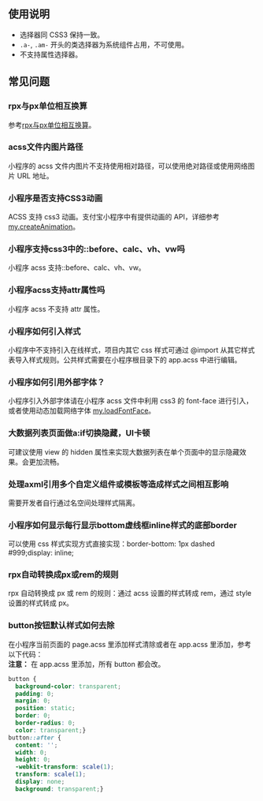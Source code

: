 ## 使用说明
- 选择器同 CSS3 保持一致。
- `.a-`, `.am-` 开头的类选择器为系统组件占用，不可使用。
- 不支持属性选择器。 

## 常见问题

### rpx与px单位相互换算
参考[rpx与px单位相互换算](https://opendocs.alipay.com/support/01rb6o)。 

### acss文件内图片路径
小程序的 acss 文件内图片不支持使用相对路径，可以使用绝对路径或使用网络图片 URL 地址。 

### 小程序是否支持CSS3动画
ACSS 支持 css3 动画。支付宝小程序中有提供动画的 API，详细参考 [my.createAnimation](https://opendocs.alipay.com/mini/api/ui-animation)。 

### 小程序支持css3中的::before、calc、vh、vw吗
小程序 acss 支持::before、calc、vh、vw。 

### 小程序acss支持attr属性吗
小程序 acss 不支持 attr 属性。 

### 小程序如何引入样式
小程序中不支持引入在线样式，项目内其它 css 样式可通过 @import 从其它样式表导入样式规则。公共样式需要在小程序根目录下的 app.acss 中进行编辑。 

### 小程序如何引用外部字体？
小程序引入外部字体请在小程序 acss 文件中利用 css3 的 font-face 进行引入，或者使用动态加载网络字体 [my.loadFontFace](https://opendocs.alipay.com/mini/api/ggawf0)。 

### 大数据列表页面做a:if切换隐藏，UI卡顿
可建议使用 view 的 hidden 属性来实现大数据列表在单个页面中的显示隐藏效果。会更加流畅。 

### 处理axml引用多个自定义组件或模板等造成样式之间相互影响
需要开发者自行通过名空间处理样式隔离。 

### 小程序如何显示每行显示bottom虚线框inline样式的底部border
可以使用 css 样式实现方式直接实现：border-bottom: 1px dashed #999;display: inline; 

### rpx自动转换成px或rem的规则
rpx 自动转换成 px 或 rem 的规则：通过 acss 设置的样式转成 rem，通过 style 设置的样式转成 px。 

### button按钮默认样式如何去除
在小程序当前页面的 page.acss 里添加样式清除或者在 app.acss 里添加，参考以下代码：<br />
**注意：** 在 app.acss 里添加，所有 button 都会改。
```css
button {  
  background-color: transparent;  
  padding: 0;  
  margin: 0;  
  position: static;
  border: 0; 
  border-radius: 0;
  color: transparent;}
button::after { 
  content: ''; 
  width: 0; 
  height: 0; 
  -webkit-transform: scale(1); 
  transform: scale(1); 
  display: none; 
  background: transparent;}
```

